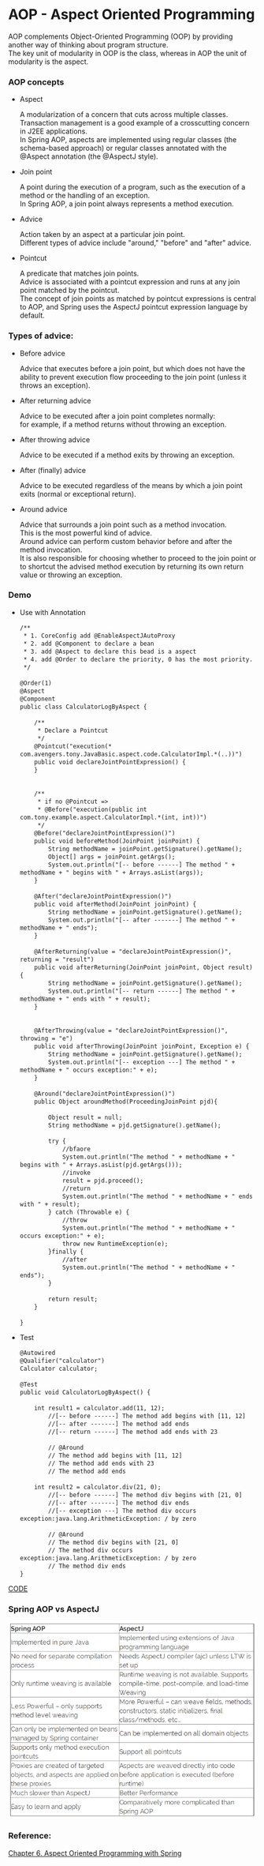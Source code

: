 # AOP - Aspect Oriented Programming

AOP complements Object-Oriented Programming (OOP) by providing another way of thinking about program structure. <br>
The key unit of modularity in OOP is the class, whereas in AOP the unit of modularity is the aspect.

### AOP concepts

* Aspect
    
    A modularization of a concern that cuts across multiple classes. <br>
    Transaction management is a good example of a crosscutting concern in J2EE applications. <br>
    In Spring AOP, aspects are implemented using regular classes (the schema-based approach) or regular classes annotated with the @Aspect annotation (the @AspectJ style).

* Join point
    
    A point during the execution of a program, such as the execution of a method or the handling of an exception.<br> 
    In Spring AOP, a join point always represents a method execution.

* Advice

    Action taken by an aspect at a particular join point. <br>
    Different types of advice include "around," "before" and "after" advice.

* Pointcut
    
    A predicate that matches join points. <br>
    Advice is associated with a pointcut expression and runs at any join point matched by the pointcut. <br>
    The concept of join points as matched by pointcut expressions is central to AOP, and Spring uses the AspectJ pointcut expression language by default.


### Types of advice:

* Before advice

    Advice that executes before a join point, but which does not have the ability to prevent execution flow proceeding to the join point (unless it throws an exception).

* After returning advice
    
    Advice to be executed after a join point completes normally: <br>
    for example, if a method returns without throwing an exception.

* After throwing advice 
    
    Advice to be executed if a method exits by throwing an exception.

* After (finally) advice

    Advice to be executed regardless of the means by which a join point exits (normal or exceptional return).

* Around advice

    Advice that surrounds a join point such as a method invocation. <br>
    This is the most powerful kind of advice. <br>
    Around advice can perform custom behavior before and after the method invocation. <br>
    It is also responsible for choosing whether to proceed to the join point or to shortcut the advised method execution by returning its own return value or throwing an exception.


### Demo

* Use with Annotation

    ```
    /**
     * 1. CoreConfig add @EnableAspectJAutoProxy
     * 2. add @Component to declare a bean
     * 3. add @Aspect to declare this bead is a aspect
     * 4. add @Order to declare the priority, 0 has the most priority.
     */
    
    @Order(1)
    @Aspect
    @Component
    public class CalculatorLogByAspect {
    
        /**
         * Declare a Pointcut
         */
        @Pointcut("execution(* com.avengers.tony.JavaBasic.aspect.code.CalculatorImpl.*(..))")
        public void declareJointPointExpression() {
        }
    
    
        /**
         * if no @Pointcut =>
         * @Before("execution(public int com.tony.example.aspect.CalculatorImpl.*(int, int))")
         */
        @Before("declareJointPointExpression()")
        public void beforeMethod(JoinPoint joinPoint) {
            String methodName = joinPoint.getSignature().getName();
            Object[] args = joinPoint.getArgs();
            System.out.println("[-- before ------] The method " + methodName + " begins with " + Arrays.asList(args));
        }
    
        @After("declareJointPointExpression()")
        public void afterMethod(JoinPoint joinPoint) {
            String methodName = joinPoint.getSignature().getName();
            System.out.println("[-- after -------] The method " + methodName + " ends");
        }
    
        @AfterReturning(value = "declareJointPointExpression()", returning = "result")
        public void afterReturning(JoinPoint joinPoint, Object result) {
            String methodName = joinPoint.getSignature().getName();
            System.out.println("[-- return ------] The method " + methodName + " ends with " + result);
        }
    
    
        @AfterThrowing(value = "declareJointPointExpression()", throwing = "e")
        public void afterThrowing(JoinPoint joinPoint, Exception e) {
            String methodName = joinPoint.getSignature().getName();
            System.out.println("[-- exception ---] The method " + methodName + " occurs exception:" + e);
        }
    
        @Around("declareJointPointExpression()")
        public Object aroundMethod(ProceedingJoinPoint pjd){
    
            Object result = null;
            String methodName = pjd.getSignature().getName();
    
            try {
                //bfaore
                System.out.println("The method " + methodName + " begins with " + Arrays.asList(pjd.getArgs()));
                //invoke
                result = pjd.proceed();
                //return
                System.out.println("The method " + methodName + " ends with " + result);
            } catch (Throwable e) {
                //throw
                System.out.println("The method " + methodName + " occurs exception:" + e);
                throw new RuntimeException(e);
            }finally {
                //after
                System.out.println("The method " + methodName + " ends");
            }
    
            return result;
        }
    
    }
    ```
    

* Test

    ```
    @Autowired
    @Qualifier("calculator")
    Calculator calculator;
    
    @Test
    public void CalculatorLogByAspect() {
    
        int result1 = calculator.add(11, 12);
            //[-- before ------] The method add begins with [11, 12]
            //[-- after -------] The method add ends
            //[-- return ------] The method add ends with 23
    
            // @Around
            // The method add begins with [11, 12]
            // The method add ends with 23
            // The method add ends
            
        int result2 = calculator.div(21, 0);
            //[-- before ------] The method div begins with [21, 0]
            //[-- after -------] The method div ends
            //[-- exception ---] The method div occurs exception:java.lang.ArithmeticException: / by zero
            
            // @Around
            // The method div begins with [21, 0]
            // The method div occurs exception:java.lang.ArithmeticException: / by zero
            // The method div ends
    }
    ```
    
[CODE](https://github.com/guyc1812/Tony/blob/master/src/main/java/com/avengers/tony/JavaBasic/aspect/code)


### Spring AOP vs AspectJ

![Spring AOP vs AspectJ](../../imgs/SpringAopVSAspectJ.png)


### Reference:

[Chapter 6. Aspect Oriented Programming with Spring](https://docs.spring.io/spring/docs/2.5.x/reference/aop.html)


